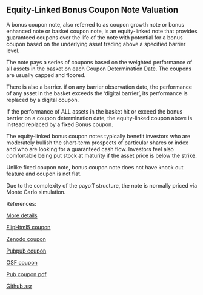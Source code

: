 ## Equity-Linked Bonus Coupon Note Valuation

A bonus coupon note, also referred to as coupon growth note or bonus enhanced note or basket coupon note, is an equity-linked note that provides guaranteed coupons over the life of the note with potential for a bonus coupon based on the underlying asset trading above a specified barrier level. 

The note pays a series of coupons based on the weighted performance of all assets in the basket on each Coupon Determination Date. The coupons are usually capped and floored.

There is also a barrier. if on any barrier observation date, the performance of any asset in the basket exceeds the ‘digital barrier’, its performance is replaced by a digital coupon.

If the performance of ALL assets in the basket hit or exceed the bonus barrier on a coupon determination date, the equity-linked coupon above is instead replaced by a fixed Bonus coupon.

The equity-linked bonus coupon notes typically benefit investors who are moderately bullish the short-term prospects of particular shares or index and who are looking for a guaranteed cash flow. Investors feel also comfortable being put stock at maturity if the asset price is below the strike.

Unlike fixed coupon note, bonus coupon note does not have knock out feature and coupon is not flat.

Due to the complexity of the payoff structure, the note is normally priced via Monte Carlo simulation. 




References:
   
[More details](./EqCoupon-22.pdf)   
   
[FlipHtml5 coupon](https://fliphtml5.com/download/download-pdf-file.php?str=x0DZh9GTud3bENXamkjM4ATN4MTPkl0av9mY)
   
[Zenodo coupon](https://zenodo.org/record/4648557/files/EqCoupon-22.pdf)
   
[Pubpub coupon](https://david.pubpub.org/pub/4f1by115/release/1)
   
[OSF coupon](https://osf.io/x2rf8/download)

[Pub coupon pdf](https://assets.pubpub.org/hbjsvzd2/51617138248316.pdf)

[Github asr](https://github.com/alanwhite1203/EqCoupon/releases/download/1/EqCoupon-22.pdf)  
